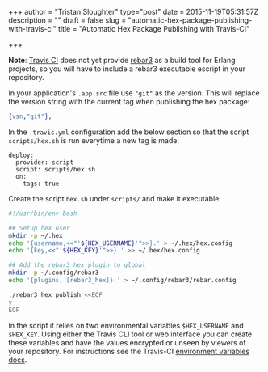 +++
author = "Tristan Sloughter"
type="post"
date = 2015-11-19T05:31:57Z
description = ""
draft = false
slug = "automatic-hex-package-publishing-with-travis-ci"
title = "Automatic Hex Package Publishing with Travis-CI"

+++

**Note**: [Travis CI](https://travis-ci.org) does not yet provide [rebar3](https://rebar3.org) as a build tool for Erlang projects, so you will have to include a rebar3 executable escript in your repository.

In your application's `.app.src` file use `"git"` as the version. This will replace the version string with the current tag when publishing the hex package:

```erlang
{vsn,"git"},
```

In the `.travis.yml` configuration add the below section so that the script `scripts/hex.sh` is run everytime a new tag is made:

```
deploy:
  provider: script
  script: scripts/hex.sh
  on:
    tags: true
```

Create the script `hex.sh` under `scripts/` and make it executable:

```bash
#!/usr/bin/env bash

## Setup hex user
mkdir -p ~/.hex
echo '{username,<<"'${HEX_USERNAME}'">>}.' > ~/.hex/hex.config
echo '{key,<<"'${HEX_KEY}'">>}.' >> ~/.hex/hex.config

## Add the rebar3 hex plugin to global
mkdir -p ~/.config/rebar3
echo '{plugins, [rebar3_hex]}.' > ~/.config/rebar3/rebar.config

./rebar3 hex publish <<EOF
y
EOF
```

In the script it relies on two environmental variables `$HEX_USERNAME` and `$HEX_KEY`. Using either the Travis CLI tool or web interface you can create these variables and have the values encrypted or unseen by viewers of your repository. For instructions see the Travis-CI [environment variables docs](http://docs.travis-ci.com/user/environment-variables/).

